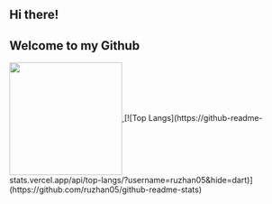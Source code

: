 ## Hi there!
## Welcome to my Github
<a href="https://github.com/ruzhan05/github-readme-stats">
  <img height=200 align="center" src="https://github-readme-stats.vercel.app/api/top-langs/?username=ruzhan05&hide=dart" />
</a>
[![Top Langs](https://github-readme-stats.vercel.app/api/top-langs/?username=ruzhan05&hide=dart)](https://github.com/ruzhan05/github-readme-stats)

<!--
**ruzhan05/ruzhan05** is a ✨ _special_ ✨ repository because its `README.md` (this file) appears on your GitHub profile.

Here are some ideas to get you started:

- 🔭 I’m currently working on ...
- 🌱 I’m currently learning ...
- 👯 I’m looking to collaborate on ...
- 🤔 I’m looking for help with ...
- 💬 Ask me about ...
- 📫 How to reach me: ...
- 😄 Pronouns: ...
- ⚡ Fun fact: ...
-->
